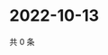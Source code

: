# 2022-10-13

共 0 条

<!-- BEGIN WEIBO -->
<!-- 最后更新时间 Thu Oct 13 2022 21:55:01 GMT+0800 (China Standard Time) -->

<!-- END WEIBO -->
